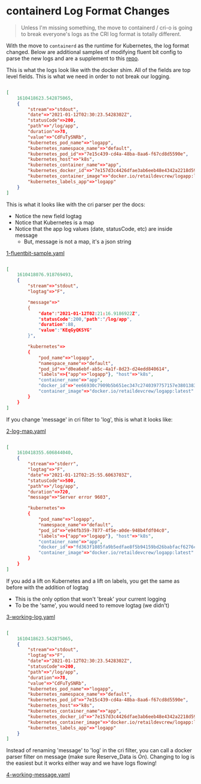 # containerd Log Format Changes

> Unless I'm missing something, the move to containerd / cri-o is going to break everyone's logs as the CRI log format is totally different.

With the move to `containerd` as the runtime for Kubernetes, the log format changed. Below are additional samples of modifying fluent bit config to parse the new logs and are a supplement to this [repo](https://github.com/microsoft/fluentbit-containerd-cri-o-json-log).

This is what the logs look like with the docker shim. All of the fields are top level fields. This is what we need in order to not break our logging.

```json

[
    1610418623.542875065, 
    {
        "stream"=>"stdout", 
        "date"=>"2021-01-12T02:30:23.5428302Z", 
        "statusCode"=>200, 
        "path"=>"/log/app", 
        "duration"=>78, 
        "value"=>"CdFuTySNRb", 
        "kubernetes_pod_name"=>"logapp", 
        "kubernetes_namespace_name"=>"default", 
        "kubernetes_pod_id"=>"7e15c439-cd4a-48ba-8aa6-f67cd8d5590e", 
        "kubernetes_host"=>"k8s", 
        "kubernetes_container_name"=>"app", 
        "kubernetes_docker_id"=>"7e157d3c4426dfae3ab6eeb48e4342a2218d59252e9700479ff24fabc1967056", 
        "kubernetes_container_image"=>"docker.io/retaildevcrew/logapp:latest", 
        "kubernetes_labels_app"=>"logapp"
    }
]

```

This is what it looks like with the cri parser per the docs:

- Notice the new field logtag
- Notice that Kubernetes is a map
- Notice that the app log values (date, statusCode, etc) are inside message
  - But, message is not a map, it's a json string

[1-fluentbit-sample.yaml](./1-fluentbit-sample.yaml)

```json

[
    1610418076.918769493, 
    {
        "stream"=>"stdout", 
        "logtag"=>"F", 

        "message"=>"
        {
            "date":"2021-01-12T02:21:16.9186922Z",
            "statusCode":200,"path":"/log/app",
            "duration":88,
            "value":"KEqGyQKSYG"
        }", 

        "kubernetes"=>
        {
            "pod_name"=>"logapp", 
            "namespace_name"=>"default", 
            "pod_id"=>"d0ea6ebf-ab5c-4a1f-8d23-d24edd840614", 
            "labels"=>{"app"=>"logapp"}, "host"=>"k8s", 
            "container_name"=>"app", 
            "docker_id"=>"ee66930c7909b5b651ec347c2740397757157e3801383064566ab6943c9d757c", 
            "container_image"=>"docker.io/retaildevcrew/logapp:latest"
        }
    }
]

```

If you change 'message' in cri filter to 'log', this is what it looks like:

[2-log-map.yaml](./2-log-map.yaml)

```json

[
    1610418355.606844040, 
    {
        "stream"=>"stderr", 
        "logtag"=>"F", 
        "date"=>"2021-01-12T02:25:55.6063703Z", 
        "statusCode"=>500, 
        "path"=>"/log/app", 
        "duration"=>720, 
        "message"=>"Server error 9603", 

        "kubernetes"=>
        {
            "pod_name"=>"logapp", 
            "namespace_name"=>"default", 
            "pod_id"=>"e94fb359-7877-4f5e-a0de-948b4fdf04c0", 
            "labels"=>{"app"=>"logapp"}, "host"=>"k8s", 
            "container_name"=>"app", 
            "docker_id"=>"fd363f1085fa9b5edfae8f5b94159bd26babfacf6276c29c0ec84a146afa140d", 
            "container_image"=>"docker.io/retaildevcrew/logapp:latest"
        }
    }
]

```

If you add a lift on Kubernetes and a lift on labels, you get the same as before with the addition of logtag

- This is the only option that won't 'break' your current logging
- To be the 'same', you would need to remove logtag (we didn't)

[3-working-log.yaml](./3-working-log.yaml)

```json

[
    1610418623.542875065, 
    {
        "stream"=>"stdout", 
        "logtag"=>"F", 
        "date"=>"2021-01-12T02:30:23.5428302Z", 
        "statusCode"=>200, 
        "path"=>"/log/app", 
        "duration"=>78, 
        "value"=>"CdFuTySNRb", 
        "kubernetes_pod_name"=>"logapp", 
        "kubernetes_namespace_name"=>"default", 
        "kubernetes_pod_id"=>"7e15c439-cd4a-48ba-8aa6-f67cd8d5590e", 
        "kubernetes_host"=>"k8s", 
        "kubernetes_container_name"=>"app", 
        "kubernetes_docker_id"=>"7e157d3c4426dfae3ab6eeb48e4342a2218d59252e9700479ff24fabc1967056", 
        "kubernetes_container_image"=>"docker.io/retaildevcrew/logapp:latest", 
        "kubernetes_labels_app"=>"logapp"
    }
]

```

Instead of renaming 'message' to 'log' in the cri filter, you can call a docker parser filter on message (make sure Reserve_Data is On). Changing to log is the easiest but it works either way and we have logs flowing!

[4-working-message.yaml](./4-working-message.yaml)
